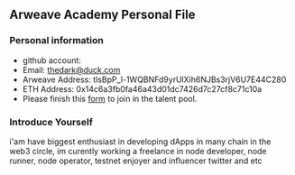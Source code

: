 ## Arweave Academy Personal File

### Personal information

- github account: 
- Email: thedark@duck.com
- Arweave Address: tlsBpP_l-1WQBNFd9yrUlXih6NJBs3rjV6U7E44C280
- ETH Address: 0x14c6a3fb0fa46a43d01dc7426d7c27cf8c71c10a
- Please finish this [form](https://docs.google.com/forms/d/e/1FAIpQLSfWA5fIIcBgmRppm3jNz5vmf9Mai_QMVil-2pO4r7YKn_Zhtw/viewform?usp=sf_link) to join in the talent pool.

### Introduce Yourself
 i'am have biggest enthusiast in developing dApps in many chain in the web3 circle, im curently working a freelance in node developer, node runner, node operator, testnet enjoyer and influencer twitter and etc
